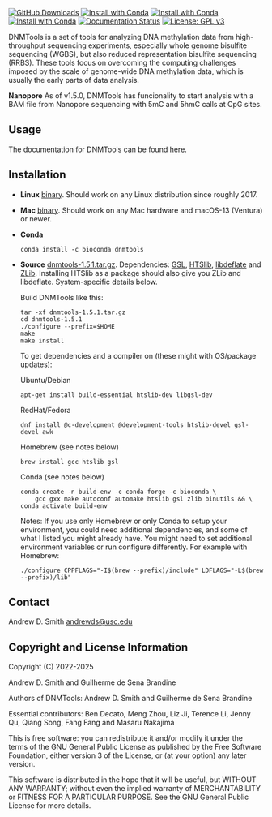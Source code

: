 [![GitHub Downloads](https://img.shields.io/github/downloads/smithlabcode/dnmtools/total?style=social)](https://github.com/smithlabcode/dnmtools/releases)
[![Install with Conda](https://anaconda.org/bioconda/dnmtools/badges/version.svg)](https://anaconda.org/bioconda/dnmtools)
[![Install with Conda](https://anaconda.org/bioconda/dnmtools/badges/platforms.svg)](https://anaconda.org/bioconda/dnmtools)
[![Install with Conda](https://anaconda.org/bioconda/dnmtools/badges/downloads.svg)](https://anaconda.org/bioconda/dnmtools)
[![Documentation Status](https://readthedocs.org/projects/dnmtools/badge/?version=latest)](https://dnmtools.readthedocs.io/en/latest/?badge=latest)
[![License: GPL v3](https://img.shields.io/badge/License-GPLv3-blue.svg)](https://www.gnu.org/licenses/gpl-3.0)

DNMTools is a set of tools for analyzing DNA methylation data from
high-throughput sequencing experiments, especially whole genome bisulfite
sequencing (WGBS), but also reduced representation bisulfite sequencing
(RRBS). These tools focus on overcoming the computing challenges imposed by
the scale of genome-wide DNA methylation data, which is usually the early
parts of data analysis.

**Nanopore** As of v1.5.0, DNMTools has funcionality to start analysis with a
BAM file from Nanopore sequencing with 5mC and 5hmC calls at CpG sites.

## Usage

The documentation for DNMTools can be found
[here](https://dnmtools.readthedocs.io).

## Installation

- **Linux**
  [binary](https://github.com/smithlabcode/dnmtools/releases/download/v1.5.1/dnmtools-1.5.1-Linux.tar.gz).
  Should work on any Linux distribution since roughly 2017.

- **Mac**
  [binary](https://github.com/smithlabcode/dnmtools/releases/download/v1.5.1/dnmtools-1.5.1-macOS.tar.gz).
  Should work on any Mac hardware and macOS-13 (Ventura) or newer.

- **Conda**
  ```console
  conda install -c bioconda dnmtools
  ```

- **Source**
  [dnmtools-1.5.1.tar.gz](https://github.com/smithlabcode/dnmtools/releases/download/v1.5.1/dnmtools-1.5.1.tar.gz). Dependencies:
  [GSL](http://www.gnu.org/software/gsl),
  [HTSlib](https://github.com/samtools/htslib),
  [libdeflate](https://github.com/ebiggers/libdeflate) and
  [ZLib](https://github.com/madler/zlib). Installing HTSlib as a package
  should also give you ZLib and libdeflate.  System-specific details below.

  Build DNMTools like this:
  ```console
  tar -xf dnmtools-1.5.1.tar.gz
  cd dnmtools-1.5.1
  ./configure --prefix=$HOME
  make
  make install
  ```

  To get dependencies and a compiler on (these might with OS/package updates):

  Ubuntu/Debian
  ```console
  apt-get install build-essential htslib-dev libgsl-dev
  ```

  RedHat/Fedora
  ```console
  dnf install @c-development @development-tools htslib-devel gsl-devel awk
  ```

  Homebrew (see notes below)
  ```console
  brew install gcc htslib gsl
  ```

  Conda (see notes below)
  ```console
  conda create -n build-env -c conda-forge -c bioconda \
      gcc gxx make autoconf automake htslib gsl zlib binutils && \
  conda activate build-env
  ```

  Notes: If you use only Homebrew or only Conda to setup your environment, you
  could need additional dependencies, and some of what I listed you might
  already have. You might need to set additional environment variables or run
  configure differently. For example with Homebrew:
  ```console
  ./configure CPPFLAGS="-I$(brew --prefix)/include" LDFLAGS="-L$(brew --prefix)/lib"
  ```

## Contact

Andrew D. Smith
andrewds@usc.edu

## Copyright and License Information

Copyright (C) 2022-2025

Andrew D. Smith and Guilherme de Sena Brandine

Authors of DNMTools: Andrew D. Smith and Guilherme de Sena Brandine

Essential contributors: Ben Decato, Meng Zhou, Liz Ji, Terence Li, Jenny Qu,
Qiang Song, Fang Fang and Masaru Nakajima

This is free software: you can redistribute it and/or modify it under the
terms of the GNU General Public License as published by the Free Software
Foundation, either version 3 of the License, or (at your option) any later
version.

This software is distributed in the hope that it will be useful, but WITHOUT
ANY WARRANTY; without even the implied warranty of MERCHANTABILITY or FITNESS
FOR A PARTICULAR PURPOSE.  See the GNU General Public License for more
details.
